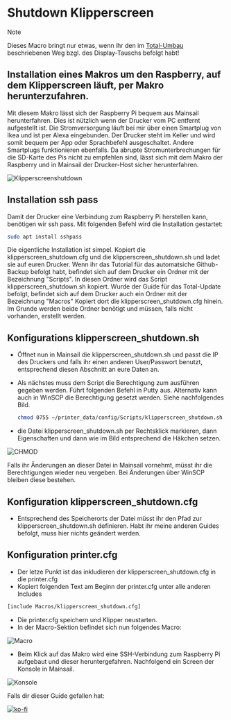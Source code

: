 # **Shutdown Klipperscreen**
> [!NOTE]
> Dieses Macro bringt nur etwas, wenn ihr den im [Total-Umbau](Klipper-Update/update+upgrade.md) beschriebenen Weg bzgl. des Display-Tauschs befolgt habt! 
## **Installation eines Makros um den Raspberry, auf dem Klipperscreen läuft, per Makro herunterzufahren.**

Mit diesem Makro lässt sich der Raspberry Pi bequem aus Mainsail herunterfahren. Dies ist nützlich wenn der Drucker vom PC entfernt aufgestellt ist.
Die Stromversorgung läuft bei mir über einen Smartplug von Ikea und ist per Alexa eingebunden. Der Drucker steht im Keller und wird somit bequem per App oder Sprachbefehl ausgeschaltet. Andere Smartplugs funktionieren ebenfalls.
Da abrupte Stromunterbrechungen für die SD-Karte des Pis nicht zu empfehlen sind, lässt sich mit dem Makro der Raspberry  und in Mainsail der Drucker-Host sicher herunterfahren.

![Klipperscreenshutdown](/../main/images/klippershutdown1.png)

## **Installation ssh pass**
Damit der Drucker eine Verbindung zum Raspberry Pi herstellen kann, benötigen wir ssh pass.
Mit folgenden Befehl wird die Installation gestartet:

```bash
sudo apt install sshpass
```

Die eigentliche Installation ist simpel. Kopiert die klipperscreen_shutdown.cfg und die klipperscreen_shutdown.sh und ladet sie auf euren Drucker.
Wenn ihr das Tutorial für das automatsiche Github-Backup befolgt habt, befindet sich auf dem Drucker ein Ordner mit der Bezeichnung "Scripts". In diesen Ordner wird das Script klipperscreen_shutdown.sh kopiert.
Wurde der Guide für das Total-Update befolgt, befindet sich auf dem Drucker auch ein Ordner mit der Bezeichnung "Macros" Kopiert dort die klipperscreen_shutdown.cfg hinein. Im Grunde werden beide Ordner benötigt und müssen, falls nicht vorhanden, erstellt werden.

## **Konfigurations klipperscreen_shutdown.sh**
+ Öffnet nun in Mainsail die klipperscreen_shutdown.sh und passt die IP des Druckers und falls ihr einen anderen User/Passwort benutzt, entsprechend diesen Abschnitt an eure Daten an.
+ Als nächstes muss dem Script die Berechtigung zum ausführen gegeben werden. Führt folgenden Befehl in Putty aus. Alternativ kann auch in WinSCP die Berechtigung gesetzt werden. Siehe nachfolgendes Bild.
  
  ```bash
  chmod 0755 ~/printer_data/config/Scripts/klipperscreen_shutdown.sh
  ```
+ die Datei klipperscreen_shutdown.sh per Rechtsklick markieren, dann Eigenschaften und dann wie im Bild entsprechend die Häkchen setzen.

![CHMOD](/../main/images/chmod1.png) 

Falls ihr Änderungen an dieser Datei in Mainsail vornehmt, müsst ihr die Berechtigungen wieder neu vergeben. Bei Änderungen über WinSCP bleiben diese bestehen.

## **Konfiguration klipperscreen_shutdown.cfg**
+ Entsprechend des Speicherorts der Datei müsst ihr den Pfad zur klipperscreen_shutdown.sh definieren. Habt ihr meine anderen Guides befolgt, muss hier nichts geändert werden.

## **Konfiguration printer.cfg**
+ Der letze Punkt ist das inkludieren der klipperscreen_shutdown.cfg in die printer.cfg
+ Kopiert folgenden Text am Beginn der printer.cfg unter alle anderen Includes

```bash
[include Macros/klipperscreen_shutdown.cfg]
```
+ Die printer.cfg speichern und Klipper neustarten.
+ In der Macro-Sektion befindet sich nun folgendes Macro:

![Macro](/../main/images/klippershutdown2.png) 

+ Beim Klick auf das Makro wird eine SSH-Verbindung zum Raspberry Pi aufgebaut und dieser heruntergefahren. Nachfolgend ein Screen der Konsole in Mainsail.

![Konsole](/../main/images/klippershutdown3.png) 

Falls dir dieser Guide gefallen hat:

[![ko-fi](https://ko-fi.com/img/githubbutton_sm.svg)](https://ko-fi.com/G2G7VMD0W)

